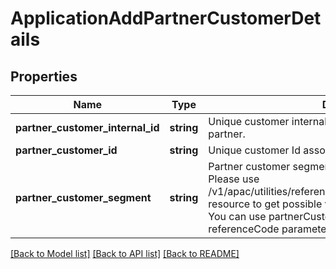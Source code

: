 # ApplicationAddPartnerCustomerDetails

## Properties
Name | Type | Description | Notes
------------ | ------------- | ------------- | -------------
**partner_customer_internal_id** | **string** | Unique customer internal number associated with the partner. | [optional] 
**partner_customer_id** | **string** | Unique customer Id associated with the partner | [optional] 
**partner_customer_segment** | **string** | Partner customer segment.This is a reference data field. Please use /v1/apac/utilities/referenceData/{partnerCustomerSegment} resource to get possible value of this field with description. You can use partnerCustomerSegment field name as the referenceCode parameter to retrieve the values. | [optional] 

[[Back to Model list]](../../README.md#documentation-for-models) [[Back to API list]](../../README.md#documentation-for-api-endpoints) [[Back to README]](../../README.md)

